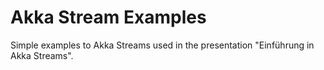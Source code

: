 # Akka Stream Examples
Simple examples to Akka Streams used in the presentation "Einführung in Akka Streams".